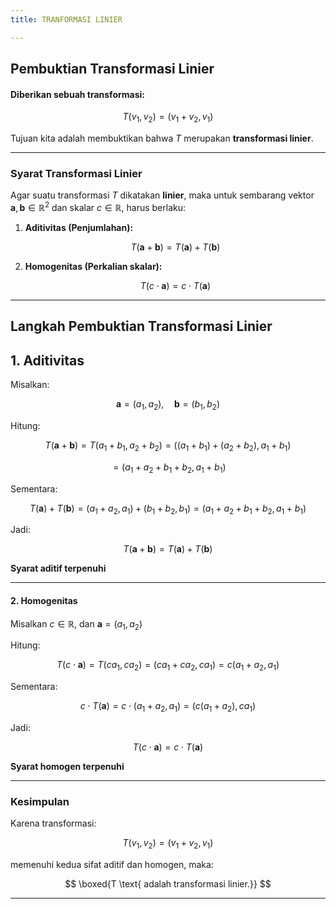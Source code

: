```yaml
---
title: TRANFORMASI LINIER

---
```



## Pembuktian Transformasi Linier

#### Diberikan sebuah transformasi:

$$
T(v_1, v_2) = (v_1 + v_2, v_1)
$$

Tujuan kita adalah membuktikan bahwa $T$ merupakan **transformasi linier**.

---

### Syarat Transformasi Linier

Agar suatu transformasi $T$ dikatakan **linier**, maka untuk sembarang vektor $\mathbf{a}, \mathbf{b} \in \mathbb{R}^2$ dan skalar $c \in \mathbb{R}$, harus berlaku:

1. **Aditivitas (Penjumlahan):**

   $$
   T(\mathbf{a} + \mathbf{b}) = T(\mathbf{a}) + T(\mathbf{b})
   $$

2. **Homogenitas (Perkalian skalar):**

   $$
   T(c \cdot \mathbf{a}) = c \cdot T(\mathbf{a})
   $$

---

## Langkah Pembuktian Transformasi Linier

## 1. Aditivitas

Misalkan:

$$
\mathbf{a} = (a_1, a_2), \quad \mathbf{b} = (b_1, b_2)
$$

Hitung:

$$
T(\mathbf{a} + \mathbf{b}) = T(a_1 + b_1, a_2 + b_2) = ((a_1 + b_1) + (a_2 + b_2), a_1 + b_1)
$$

$$
= (a_1 + a_2 + b_1 + b_2, a_1 + b_1)
$$

Sementara:

$$
T(\mathbf{a}) + T(\mathbf{b}) = (a_1 + a_2, a_1) + (b_1 + b_2, b_1) = (a_1 + a_2 + b_1 + b_2, a_1 + b_1)
$$

Jadi:

$$
T(\mathbf{a} + \mathbf{b}) = T(\mathbf{a}) + T(\mathbf{b})
$$

**Syarat aditif terpenuhi**

---

#### 2. Homogenitas

Misalkan $c \in \mathbb{R}$, dan $\mathbf{a} = (a_1, a_2)$

Hitung:

$$
T(c \cdot \mathbf{a}) = T(ca_1, ca_2) = (ca_1 + ca_2, ca_1) = c(a_1 + a_2, a_1)
$$

Sementara:

$$
c \cdot T(\mathbf{a}) = c \cdot (a_1 + a_2, a_1) = (c(a_1 + a_2), c a_1)
$$

Jadi:

$$
T(c \cdot \mathbf{a}) = c \cdot T(\mathbf{a})
$$

**Syarat homogen terpenuhi**

---

### Kesimpulan

Karena transformasi:

$$
T(v_1, v_2) = (v_1 + v_2, v_1)
$$

memenuhi kedua sifat aditif dan homogen, maka:

$$
\boxed{T \text{ adalah transformasi linier.}}
$$

---

